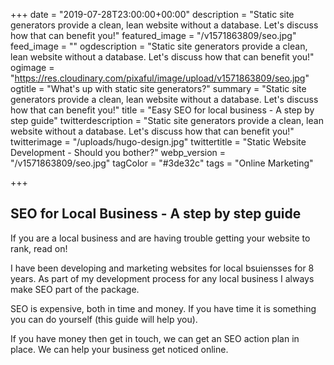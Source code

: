 +++
date = "2019-07-28T23:00:00+00:00"
description = "Static site generators provide a clean, lean website without a database. Let's discuss how that can benefit you!"
featured_image = "/v1571863809/seo.jpg"
feed_image = ""
ogdescription = "Static site generators provide a clean, lean website without a database. Let's discuss how that can benefit you!"
ogimage = "https://res.cloudinary.com/pixaful/image/upload/v1571863809/seo.jpg"
ogtitle = "What's up with static site generators?"
summary = "Static site generators provide a clean, lean website without a database. Let's discuss how that can benefit you!"
title = "Easy SEO for local business - A step by step guide"
twitterdescription = "Static site generators provide a clean, lean website without a database. Let's discuss how that can benefit you!"
twitterimage = "/uploads/hugo-design.jpg"
twittertitle = "Static Website Development - Should you bother?"
webp_version = "/v1571863809/seo.jpg"
tagColor = "#3de32c"
tags = "Online Marketing"

+++

## SEO for Local Business - A step by step guide

If you are a local business and are having trouble getting your website to rank, read on!

I have been developing and marketing websites for local bsuiensses for 8 years. As part of my development process for any local business I always make SEO part of the package.

SEO is expensive, both in time and money. If you have time it is something you can do yourself (this guide will help you). 

If you have money then get in touch, we can get an SEO action plan in place. We can help your business get noticed online.

